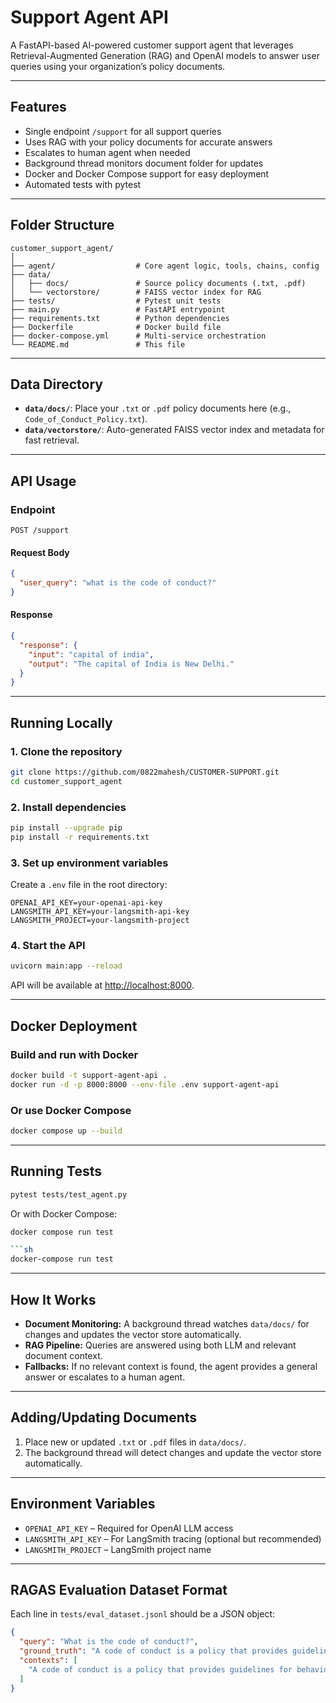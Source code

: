 # Support Agent API

A FastAPI-based AI-powered customer support agent that leverages Retrieval-Augmented Generation (RAG) and OpenAI models to answer user queries using your organization’s policy documents.

---

## Features

- Single endpoint `/support` for all support queries
- Uses RAG with your policy documents for accurate answers
- Escalates to human agent when needed
- Background thread monitors document folder for updates
- Docker and Docker Compose support for easy deployment
- Automated tests with pytest

---

## Folder Structure

```
customer_support_agent/
│
├── agent/                  # Core agent logic, tools, chains, config
├── data/
│   ├── docs/               # Source policy documents (.txt, .pdf)
│   └── vectorstore/        # FAISS vector index for RAG
├── tests/                  # Pytest unit tests
├── main.py                 # FastAPI entrypoint
├── requirements.txt        # Python dependencies
├── Dockerfile              # Docker build file
├── docker-compose.yml      # Multi-service orchestration
└── README.md               # This file
```

---

## Data Directory

- **`data/docs/`**: Place your `.txt` or `.pdf` policy documents here (e.g., `Code_of_Conduct_Policy.txt`).
- **`data/vectorstore/`**: Auto-generated FAISS vector index and metadata for fast retrieval.

---

## API Usage

### Endpoint

`POST /support`

#### Request Body

```json
{
  "user_query": "what is the code of conduct?"
}
```

#### Response

```json
{
  "response": {
    "input": "capital of india",
    "output": "The capital of India is New Delhi."
  }
}
```

---

## Running Locally

### 1. Clone the repository

```sh
git clone https://github.com/0822mahesh/CUSTOMER-SUPPORT.git
cd customer_support_agent
```

### 2. Install dependencies

```sh
pip install --upgrade pip
pip install -r requirements.txt
```

### 3. Set up environment variables

Create a `.env` file in the root directory:

```env
OPENAI_API_KEY=your-openai-api-key
LANGSMITH_API_KEY=your-langsmith-api-key
LANGSMITH_PROJECT=your-langsmith-project
```

### 4. Start the API

```sh
uvicorn main:app --reload
```

API will be available at [http://localhost:8000](http://localhost:8000).

---

## Docker Deployment

### Build and run with Docker

```sh
docker build -t support-agent-api .
docker run -d -p 8000:8000 --env-file .env support-agent-api
```

### Or use Docker Compose

```sh
docker compose up --build
```

---

## Running Tests

```sh
pytest tests/test_agent.py
```

Or with Docker Compose:

````sh
docker compose run test

```sh
docker-compose run test
````

---

## How It Works

- **Document Monitoring:** A background thread watches `data/docs/` for changes and updates the vector store automatically.
- **RAG Pipeline:** Queries are answered using both LLM and relevant document context.
- **Fallbacks:** If no relevant context is found, the agent provides a general answer or escalates to a human agent.

---

## Adding/Updating Documents

1. Place new or updated `.txt` or `.pdf` files in `data/docs/`.
2. The background thread will detect changes and update the vector store automatically.

---

## Environment Variables

- `OPENAI_API_KEY` – Required for OpenAI LLM access
- `LANGSMITH_API_KEY` – For LangSmith tracing (optional but recommended)
- `LANGSMITH_PROJECT` – LangSmith project name

---

## RAGAS Evaluation Dataset Format

Each line in `tests/eval_dataset.jsonl` should be a JSON object:

```json
{
  "query": "What is the code of conduct?",
  "ground_truth": "A code of conduct is a policy that provides guidelines for behavior and actions within a specific context, such as a workplace. ...",
  "contexts": [
    "A code of conduct is a policy that provides guidelines for behavior and actions within a specific context, such as a workplace. ..."
  ]
}
```
